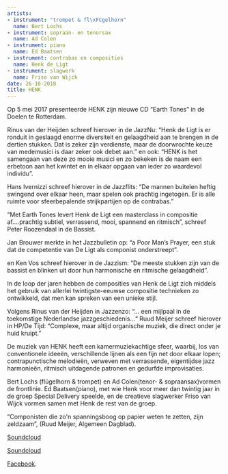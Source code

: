 ```yaml
---
artists:
- instrument: "trompet & fl\xFCgelhorn"
  name: Bert Lochs
- instrument: sopraan- en tenorsax
  name: Ad Colen
- instrument: piano
  name: Ed Baatsen
- instrument: contrabas en composities
  name: Henk de Ligt
- instrument: slagwerk
  name: Friso van Wijck
date: 26-10-2018
title: HENK
---
```

Op 5 mei 2017 presenteerde HENK zijn nieuwe CD “Earth Tones” in de Doelen te Rotterdam. 

Rinus van der Heijden schreef hierover in de JazzNu: “Henk de Ligt is er ronduit in geslaagd 
enorme diversiteit en gelaagdheid aan te brengen in de dertien stukken. Dat is zeker zijn 
verdienste, maar de doorwrochte keuze van medemusici is daar zeker ook debet aan.” en 
ook: “HENK is het samengaan van deze zo mooie musici en zo bekeken is de naam een erbetoon 
aan het kwintet en in elkaar opgaan van ieder zo waardevol individu”. 

Hans Ivernizzi schreef hierover in de Jazzflits: “De mannen buitelen heftig swingend over 
elkaar heen, maar spelen ook prachtig ingetogen. Er is alle ruimte voor sfeerbepalende strijkpartijen 
op de contrabas.” 

“Met Earth Tones levert Henk de Ligt een masterclass in compositie af....prachtig subtiel, verrassend, 
mooi, spannend en ritmisch”, schreef Peter Roozendaal in de Bassist. 

Jan Brouwer merkte in het Jazzbulletin op: “a Poor Man’s Prayer, een stuk dat de competentie van De Ligt 
als componist onderstreept”. 

en Ken Vos schreef hierover in de Jazzism: “De meeste stukken zijn van de bassist en blinken uit door hun 
harmonische en ritmische gelaagdheid”. 

In de loop der jaren hebben de composities van Henk de Ligt zich middels het gebruik van allerlei 
twintigste-eeuwse compositie technieken zo ontwikkeld, dat men kan spreken van een unieke stijl. 

Volgens Rinus van der Heijden in Jazzenzo: “… een mijlpaal in de toekomstige Nederlandse jazzgeschiedenis…“ 
Ruud Meijer schreef hierover in HP/De Tijd: “Complexe, maar altijd organische muziek, die direct onder je huid kruipt.” 

De muziek van HENK heeft een kamermuziekachtige sfeer, waarbij, los van conventionele ideeën, verschillende lijnen als 
een fijn net door elkaar lopen; contrapunctische melodieën, verweven met verrassende, eigentijdse jazz harmonieën, 
ritmisch uitdagende patronen en gedurfde improvisaties. 

Bert Lochs (flügelhorn & trompet) en Ad Colen(tenor- & sopraansax)vormen de frontlinie. Ed Baatsen(piano), met wie 
Henk voor meer dan twintig jaar in de groep Special Delivery speelde, en de creatieve slagwerker Friso van Wijck 
vormen samen met Henk de rest van de groep. 

“Componisten die zo'n spanningsboog op papier weten te zetten, zijn zeldzaam”, (Ruud Meijer, Algemeen Dagblad).

[Soundcloud](https://soundcloud.com/user-72654106/earth-tones-cd-version) 

[Soundcloud](https://soundcloud.com/henk-de-ligt/are-you-listening-or-just-waiting-to-talk) 

[Facebook](https://www.facebook.com/HENKthenewquintet).